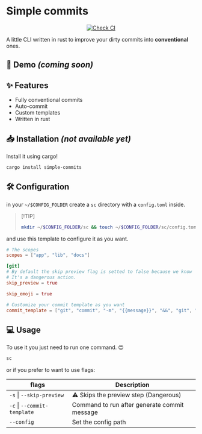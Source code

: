 # Simple commits

<div align="center">

[![Check CI](https://github.com/romancitodev/simple-commits/actions/workflows/checks.yml/badge.svg?branch=main)](https://github.com/romancitodev/simple-commits/actions/workflows/checks.yml)

</div>

A little CLI written in rust to improve your dirty commits into **conventional** ones.
## 👀 Demo _(coming soon)_


## ✨ Features

- Fully conventional commits
- Auto-commit
- Custom templates
- Written in rust


## 📥 Installation _(not available yet)_

Install it using cargo!

```bash
cargo install simple-commits
```

    
## 🛠 Configuration

in your `~/$CONFIG_FOLDER` create a `sc` directory with a `config.toml` inside.

>   [!TIP]
>   ```bash
>   mkdir ~/$CONFIG_FOLDER/sc && touch ~/$CONFIG_FOLDER/sc/config.toml
>   ```

and use this template to configure it as you want.

```toml
# The scopes
scopes = ["app", "lib", "docs"]

[git]
# By default the skip preview flag is setted to false because we know
# It's a dangerous action.
skip_preview = true

skip_emoji = true

# Customize your commit template as you want
commit_template = ["git", "commit", "-m", "{{message}}", "&&", "git", "push"]
```
## 💻 Usage

To use it you just need to run one command. 😍

```bash
sc
```

or if you prefer to want to use flags:

| flags | Description |
| ----- | ----------- |
| `-s` \| `--skip-preview` | ⚠️ Skips the preview step (Dangerous) |
| `-c` \| `--commit-template` | Command to run after generate commit message |
| `--config` | Set the config path |

